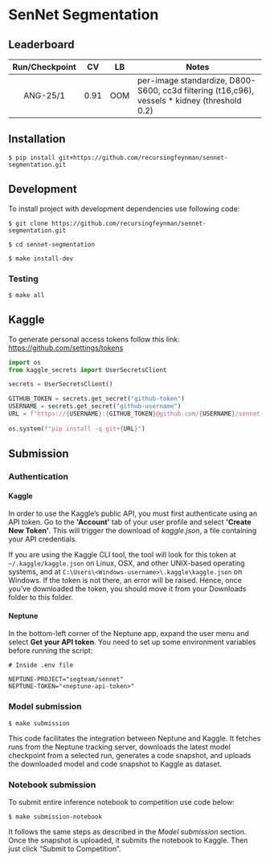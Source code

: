 # SenNet Segmentation

## Leaderboard

| Run/Checkpoint |  CV  |  LB | Notes                                                                                        |
|:--------------:|:----:|:---:|----------------------------------------------------------------------------------------------|
|    ANG-25/1    | 0.91 | OOM | per-image standardize, D800-S600, cc3d filtering (t16,c96), vessels * kidney  (threshold 0.2)|

## Installation

```shell
$ pip install git+https://github.com/recursingfeynman/sennet-segmentation.git
```

## Development

To install project with development dependencies use following code:

```shell
$ git clone https://github.com/recursingfeynman/sennet-segmentation.git

$ cd sennet-segmentation

$ make install-dev
```

### Testing

```shell
$ make all
```

## Kaggle
To generate personal access tokens follow this link: https://github.com/settings/tokens

```python
import os
from kaggle_secrets import UserSecretsClient

secrets = UserSecretsClient()

GITHUB_TOKEN = secrets.get_secret("github-token")
USERNAME = secrets.get_secret("github-username")
URL = f"https://{USERNAME}:{GITHUB_TOKEN}@github.com/{USERNAME}/sennet-segmentation.git"
    
os.system(f"pip install -q git+{URL}")
```

## Submission

### Authentication

#### Kaggle

In order to use the Kaggle’s public API, you must first authenticate using an API token. Go to the **'Account'** tab of your user profile and select **'Create New Token'**. This will trigger the download of *kaggle.json*, a file containing your API credentials.

If you are using the Kaggle CLI tool, the tool will look for this token at `~/.kaggle/kaggle.json` on Linux, OSX, and other UNIX-based operating systems, and at `C:\Users\<Windows-username>\.kaggle\kaggle.json` on Windows. If the token is not there, an error will be raised. Hence, once you’ve downloaded the token, you should move it from your Downloads folder to this folder.

#### Neptune

In the bottom-left corner of the Neptune app, expand the user menu and select **Get your API token**. You need to set up some environment variables before running the script:

```dosini
# Inside .env file

NEPTUNE-PROJECT="segteam/sennet"
NEPTUNE-TOKEN="<neptune-api-token>"
```

### Model submission

```shell
$ make submission
```

This code facilitates the integration between Neptune and Kaggle. It fetches runs from the Neptune tracking server, downloads the latest model checkpoint from a selected run, generates a code snapshot, and uploads the downloaded model and code snapshot to Kaggle as dataset.

### Notebook submission
To submit entire inference notebook to competition use code below: 

```shell
$ make submission-notebook
```

It follows the same steps as described in the *Model submission* section. Once the snapshot is uploaded, it submits the notebook to Kaggle. Then just click “Submit to Competition”.
